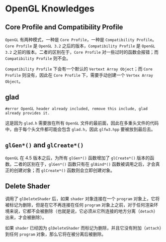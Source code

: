 # OpenGL Knowledges

## Core Profile and Compatibility Profile

`OpenGL` 有两种模式，一种是 `Core Profile`，一种是 `Compatibility Profile`。`Core Profile` 是 `OpenGL 3.2` 之后的版本，`Compatibility Profile` 是 `OpenGL 3.2` 之前的版本。二者的区别在于，`Core Profile` 对一些过时的函数会报错；而 `Compatibility Profile` 则不会。

`Compatibility Profile` 下会有一个默认的 `Vertext Array Object`；而 `Core Profile` 则没有，因此在 `Core Profile` 下，需要手动创建一个 `Vertex Array Object`。

## glad

```
#error OpenGL header already included, remove this include, glad already provides it.
```

这是因为 `glad.h` 需要放在所有 `OpenGL` 文件的最前面，因此在多重头文件的代码中，由于每个头文件都可能会包含 `glad.h`，因此 `glfw3.hpp` 要被放到最后去。

## `glGen*()` and `glCreate*()`

`OpenGL` 在 4.5 版本之后，为所有 `glGen*()` 函数增加了 `glCreate*()` 版本的函数。二者的区别在于，`glGen*()` 函数只有在 `glBind*()` 函数被调用之后，才会真正的创建对象；而 `glCreate*()` 函数则会立即创建对象。

## Delete Shader

调用了 `glDeleteShader` 后，如果 `shader` 对象连接在一个 `program` 对象上，它将被标记为删除，但是在它不再连接在任何 `program` 对象上之前，对于任何渲染环境来说，它都不会被删除（也就是说，它必须从它所连接的地方分离（`detach`）出来，才会被删除）。

如果 `shader` 已经因为 `glDeleteShader` 而标记为删除，并且它没有附加（`attach`）到任何 `program` 对象，那么它将在被分离后被删除。
